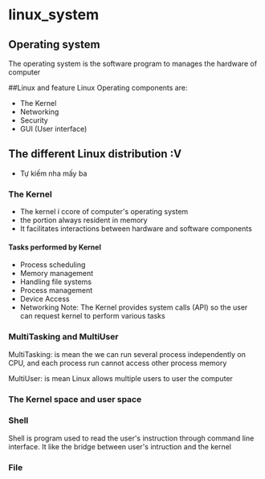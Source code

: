 # linux_system

## Operating system
The operating system is the software program to manages the hardware of computer

##Linux and feature
Linux Operating components are:
- The Kernel
- Networking
- Security
- GUI (User interface)

## The different Linux distribution :V
- Tự kiếm nha mấy ba

### The Kernel
- The kernel í ccore of computer's operating system
- the portion always resident in memory
- It facilitates interactions between hardware and software components
#### Tasks performed by Kernel
- Process scheduling 
- Memory management 
- Handling file systems
- Process management 
- Device Access
- Networking 
Note: The Kernel provides system calls (API) so the user can request kernel to perform various tasks

### MultiTasking and MultiUser
MultiTasking: is mean the we can run several process independently on CPU, and each process run cannot access other process memory

MultiUser: is mean Linux allows multiple users to user the computer

### The Kernel space and user space 
### Shell
Shell is program used to read the user's instruction through command line interface. It like the bridge between user's intruction and the kernel
### File


